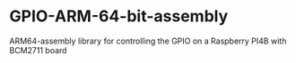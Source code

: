 # GPIO-ARM-64-bit-assembly
ARM64-assembly library for controlling the GPIO on a Raspberry PI4B with BCM2711 board
